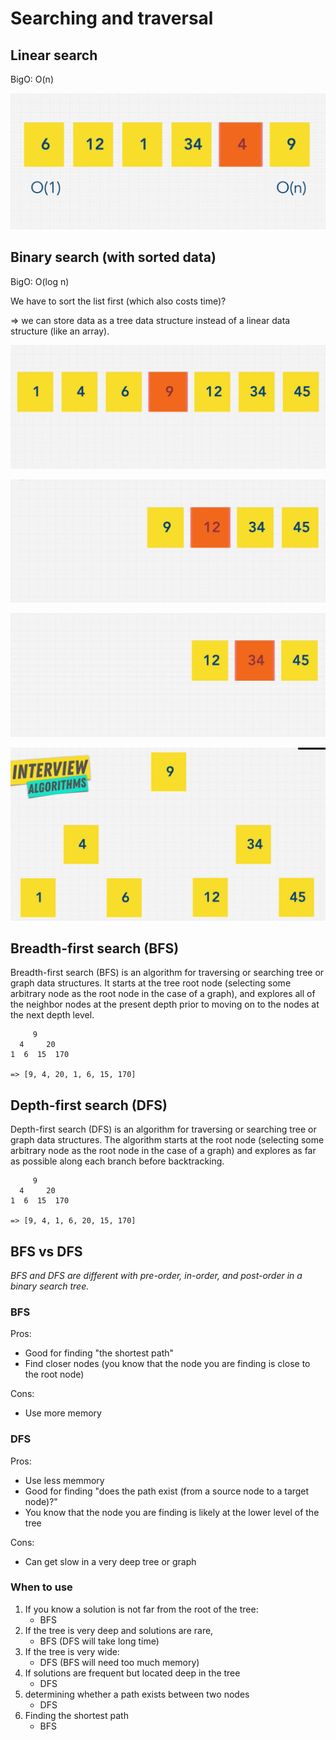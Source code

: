 # Searching and traversal

## Linear search
BigO: O(n)

![linear search](images/linearsearch.jpg)

## Binary search (with sorted data)
BigO: O(log n)

We have to sort the list first (which also costs time)? 

=> we can store data as a tree data structure instead of a linear data structure (like an array).

![binary search](images/binarysearch.jpg)

![binary search](images/binarysearch2.jpg)

![binary search](images/binarysearch3.jpg)

![binary search](images/binarysearch4.jpg)

## Breadth-first search (BFS)
Breadth-first search (BFS) is an algorithm for traversing or searching tree or graph data structures. It starts at the tree root node (selecting some arbitrary node as the root node in the case of a graph), and explores all of the neighbor nodes at the present depth prior to moving on to the nodes at the next depth level.

```markup
     9
  4     20
1  6  15  170

=> [9, 4, 20, 1, 6, 15, 170]
```

## Depth-first search (DFS)
Depth-first search (DFS) is an algorithm for traversing or searching tree or graph data structures. The algorithm starts at the root node (selecting some arbitrary node as the root node in the case of a graph) and explores as far as possible along each branch before backtracking.

```markup
     9
  4     20
1  6  15  170

=> [9, 4, 1, 6, 20, 15, 170]
```

## BFS vs DFS
*BFS and DFS are different with pre-order, in-order, and post-order in a binary search tree.*
### BFS
Pros:
- Good for finding "the shortest path"
- Find closer nodes (you know that the node you are finding is close to the root node)

Cons: 
- Use more memory

### DFS
Pros:
- Use less memmory
- Good for finding "does the path exist (from a source node to a target node)?"
- You know that the node you are finding is likely at the lower level of the tree 

Cons: 
- Can get slow in a very deep tree or graph

### When to use
1. If you know a solution is not far from the root of the tree:
    - BFS
2. If the tree is very deep and solutions are rare, 
    - BFS (DFS will take long time)
3. If the tree is very wide:
    - DFS (BFS will need too much memory)
4. If solutions are frequent but located deep in the tree
    - DFS
5. determining whether a path exists between two nodes
    - DFS
6. Finding the shortest path
    - BFS
